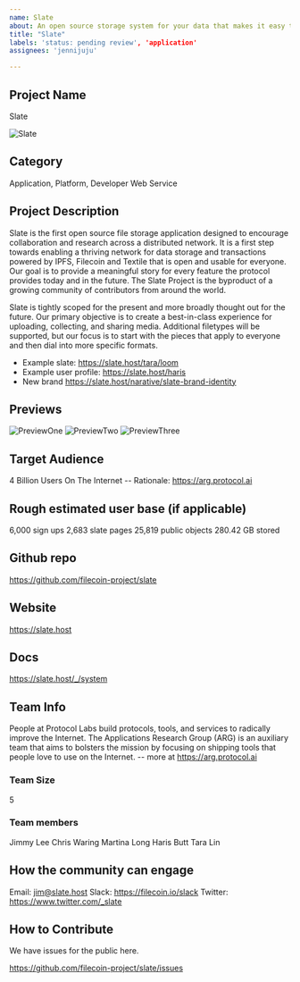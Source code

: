 ```yaml
---
name: Slate
about: An open source storage system for your data that makes it easy to collect, organize, and share them anywhere on the web. Built with IPFS and Filecoin.
title: "Slate"
labels: 'status: pending review', 'application'
assignees: 'jennijuju'

---
```


## Project Name <!-- Add your project name here with format "Project Name(Team)"-->
Slate

![Slate](https://user-images.githubusercontent.com/310223/107733317-96cc9a80-6caf-11eb-8ce2-e757cb49bc9d.jpg)

## Category 
Application, Platform, Developer Web Service
<!--developer tooling, application, wallet, infrastructure, etc-->

## Project Description
Slate is the first open source file storage application designed to encourage collaboration and research across a distributed network. It is a first step towards enabling a thriving network for data storage and transactions powered by IPFS, Filecoin and Textile that is open and usable for everyone. Our goal is to provide a meaningful story for every feature the protocol provides today and in the future. The Slate Project is the byproduct of a growing community of contributors from around the world.

Slate is tightly scoped for the present and more broadly thought out for the future. Our primary objective is to create a best-in-class experience for uploading, collecting, and sharing media. Additional filetypes will be supported, but our focus is to start with the pieces that apply to everyone and then dial into more specific formats.

* Example slate: https://slate.host/tara/loom
* Example user profile: https://slate.host/haris
* New brand https://slate.host/narative/slate-brand-identity
<!--Describe your project in a few sentences. -->

## Previews
![PreviewOne](https://user-images.githubusercontent.com/310223/107733389-c7143900-6caf-11eb-9335-820191e15f56.jpg)
![PreviewTwo](https://user-images.githubusercontent.com/310223/107733414-dabf9f80-6caf-11eb-8a2b-8a11af9f0b9a.jpg)
![PreviewThree](https://user-images.githubusercontent.com/310223/107733472-fd51b880-6caf-11eb-9464-8d5ed89af196.jpg)
<!--Add some screenshots to give a preview of your product-->

## Target Audience
4 Billion Users On The Internet -- Rationale: https://arg.protocol.ai
<!--Describe who will be your project's users-->

## Rough estimated user base (if applicable)
6,000 sign ups
2,683 slate pages
25,819 public objects
280.42 GB stored
<!--How many users do you have right now?-->

## Github repo
https://github.com/filecoin-project/slate
<!--Attach a link to your GitHub repo if it's OSS-->

## Website
https://slate.host
<!--Link your website if available-->

## Docs
https://slate.host/_/system
<!--Including a link to your project docs!-->

## Team Info
People at Protocol Labs build protocols, tools, and services to radically improve the Internet. The Applications Research Group (ARG) is an auxiliary team that aims to bolsters the mission by focusing on shipping tools that people love to use on the Internet. -- more at https://arg.protocol.ai
<!-- Introduce your amazing team - how many team members are working on this project and who are they?-->

### Team Size  
5

### Team members  
Jimmy Lee
Chris Waring
Martina Long
Haris Butt
Tara Lin

## How the community can engage
Email: jim@slate.host
Slack: https://filecoin.io/slack
Twitter: https://www.twitter.com/_slate

## How to Contribute
<!--How can the community contribute to your project?-->
We have issues for the public here.

https://github.com/filecoin-project/slate/issues